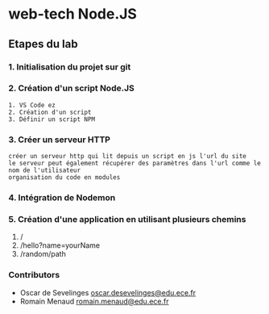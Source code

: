# web-tech Node.JS

## Etapes du lab

### 1. Initialisation du projet sur git

### 2. Création d'un script Node.JS  

    1. VS Code ez  
    2. Création d'un script  
    3. Définir un script NPM  
    
### 3. Créer un serveur HTTP
    créer un serveur http qui lit depuis un script en js l'url du site
    le serveur peut également récupérer des paramètres dans l'url comme le nom de l'utilisateur
    organisation du code en modules

### 4. Intégration de Nodemon

### 5. Création d'une application en utilisant plusieurs chemins
1. /
1. /hello?name=yourName
1. /random/path

### Contributors

- Oscar de Sevelinges <oscar.desevelinges@edu.ece.fr>
- Romain Menaud <romain.menaud@edu.ece.fr>
